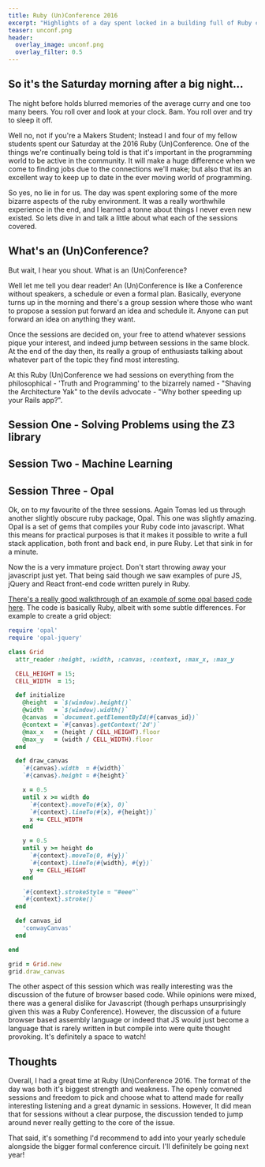 ```yaml
---
title: Ruby (Un)Conference 2016
excerpt: "Highlights of a day spent locked in a building full of Ruby coders"
teaser: unconf.png
header:
  overlay_image: unconf.png
  overlay_filter: 0.5
---
```

## So it's the Saturday morning after a big night...
The night before holds blurred memories of the average curry and one too many beers. You roll over and look at your clock. 8am. You roll over and try to sleep it off.

Well no, not if you're a Makers Student; Instead I and four of my fellow students spent our Saturday at the 2016 Ruby (Un)Conference. One of the things we're continually being told is that it's important in the programming world to be active in the community. It will make a huge difference when we come to finding jobs due to the connections we'll make; but also that its an excellent way to keep up to date in the ever moving world of programming.

So yes, no lie in for us. The day was spent exploring some of the more bizarre aspects of the ruby environment. It was a really worthwhile experience in the end, and I learned a tonne about things I never even new existed. So lets dive in and talk a little about what each of the sessions covered.

## What's an (Un)Conference?

But wait, I hear you shout. What is an (Un)Conference?

Well let me tell you dear reader! An (Un)Conference is like a Conference without speakers, a schedule or even a formal plan. Basically, everyone turns up in the morning and there's a group session where those who want to propose a session put forward an idea and schedule it. Anyone can put forward an idea on anything they want.

Once the sessions are decided on, your free to attend whatever sessions pique your interest, and indeed jump between sessions in the same block. At the end of the day then, its really a group of enthusiasts talking about whatever part of the topic they find most interesting.

At this Ruby (Un)Conference we had sessions on everything from the philosophical - 'Truth and Programming' to the bizarrely named - "Shaving the Architecture Yak" to the devils advocate - "Why bother speeding up your Rails app?".

## Session One - Solving Problems using the Z3 library



## Session Two - Machine Learning

## Session Three - Opal

Ok, on to my favourite of the three sessions. Again Tomas led us through another slightly obscure ruby package, Opal. This one was slightly amazing. Opal is a set of gems that compiles your Ruby code into javascript. What this means for practical purposes is that it makes it possible to write a full stack application, both front and back end, in pure Ruby. Let that sink in for a minute.

Now the is a very immature project. Don't start throwing away your javascript just yet. That being said though we saw examples of pure JS, jQuery and React front-end code written purely in Ruby.

[There's a really good walkthrough of an example of some opal based code here](https://www.sitepoint.com/opal-ruby-browser-basics/). The code is basically Ruby, albeit with some subtle differences. For example to create a grid object:

```ruby
require 'opal'
require 'opal-jquery'

class Grid
  attr_reader :height, :width, :canvas, :context, :max_x, :max_y

  CELL_HEIGHT = 15;
  CELL_WIDTH  = 15;

  def initialize
    @height  = `$(window).height()`                  
    @width   = `$(window).width()`                   
    @canvas  = `document.getElementById(#{canvas_id})`
    @context = `#{canvas}.getContext('2d')`
    @max_x   = (height / CELL_HEIGHT).floor           
    @max_y   = (width / CELL_WIDTH).floor             
  end

  def draw_canvas
    `#{canvas}.width  = #{width}`
    `#{canvas}.height = #{height}`

    x = 0.5
    until x >= width do
      `#{context}.moveTo(#{x}, 0)`
      `#{context}.lineTo(#{x}, #{height})`
      x += CELL_WIDTH
    end

    y = 0.5
    until y >= height do
      `#{context}.moveTo(0, #{y})`
      `#{context}.lineTo(#{width}, #{y})`
      y += CELL_HEIGHT
    end

    `#{context}.strokeStyle = "#eee"`
    `#{context}.stroke()`
  end

  def canvas_id
    'conwayCanvas'
  end

end

grid = Grid.new
grid.draw_canvas
```

The other aspect of this session which was really interesting was the discussion of the future of browser based code. While opinions were mixed, there was a general dislike for Javascript (though perhaps unsurprisingly given this was a Ruby Conference). However, the discussion of a future browser based assembly language or indeed that JS would just become a language that is rarely written in but compile into were quite thought provoking. It's definitely a space to watch!

## Thoughts

Overall, I had a great time at Ruby (Un)Conference 2016. The format of the day was both it's biggest strength and weakness. The openly convened sessions and freedom to pick and choose what to attend made for really interesting listening and a great dynamic in sessions. However, It did mean that for sessions without a clear purpose, the discussion tended to jump around never really getting to the core of the issue.

That said, it's something I'd recommend to add into your yearly schedule alongside the bigger formal conference circuit. I'll definitely be going next year!
